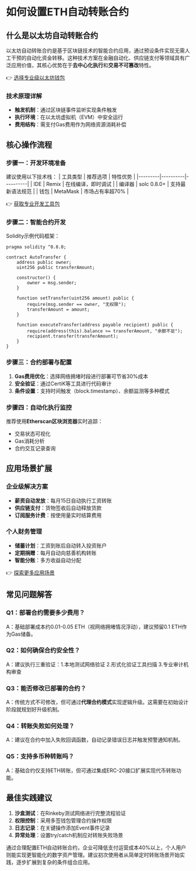# 如何设置ETH自动转账合约

## 什么是以太坊自动转账合约

以太坊自动转账合约是基于区块链技术的智能合约应用，通过预设条件实现无需人工干预的自动化资金转移。这种技术方案在金融自动化、供应链支付等领域具有广泛应用价值，其核心优势在于**去中心化执行**和**交易不可篡改**特性。

👉 [选择专业级以太坊钱包](https://bit.ly/okx_welcome)

### 技术原理详解
- **触发机制**：通过区块链事件监听实现条件触发
- **执行环境**：在以太坊虚拟机（EVM）中安全运行
- **费用结构**：需支付Gas费用作为网络资源消耗补偿

## 核心操作流程

### 步骤一：开发环境准备

建议使用以下技术栈：
| 工具类型 | 推荐选项 | 特性优势 |
|---------|----------|----------|
| IDE | Remix | 在线编译，即时调试 |
| 编译器 | solc 0.8.0+ | 支持最新语法规范 |
| 钱包 | MetaMask | 市场占有率超70% |

👉 [获取专业开发工具包](https://bit.ly/okx_welcome)

### 步骤二：智能合约开发

Solidity示例代码框架：
```solidity
pragma solidity ^0.8.0;

contract AutoTransfer {
    address public owner;
    uint256 public transferAmount;
    
    constructor() {
        owner = msg.sender;
    }
    
    function setTransfer(uint256 amount) public {
        require(msg.sender == owner, "无权限");
        transferAmount = amount;
    }
    
    function executeTransfer(address payable recipient) public {
        require(address(this).balance >= transferAmount, "余额不足");
        recipient.transfer(transferAmount);
    }
}
```

### 步骤三：合约部署与配置

1. **Gas费用优化**：选择网络拥堵时段进行部署可节省30%成本
2. **安全验证**：通过CertiK等工具进行代码审计
3. **条件设置**：支持时间触发（block.timestamp）、余额监测等多种模式

### 步骤四：自动化执行监控

推荐使用**Etherscan区块浏览器**实时追踪：
- 交易状态可视化
- Gas消耗分析
- 合约交互记录查询

## 应用场景扩展

### 企业级解决方案
- **薪资自动发放**：每月15日自动执行工资转账
- **供应链支付**：货物签收后自动释放货款
- **订阅服务计费**：按使用量实时结算费用

### 个人财务管理
- **储蓄计划**：工资到账后自动转入投资账户
- **定期捐赠**：每月自动向慈善机构转账
- **智能分账**：多方收益自动分配

👉 [探索更多应用场景](https://bit.ly/okx_welcome)

## 常见问题解答

### Q1：部署合约需要多少费用？
A：基础部署成本约0.01-0.05 ETH（视网络拥堵情况浮动），建议预留0.1 ETH作为Gas储备。

### Q2：如何确保合约安全性？
A：建议执行三重验证：1.本地测试网络验证 2.形式化验证工具扫描 3.专业审计机构审查

### Q3：能否修改已部署的合约？
A：传统方式不可修改，但可通过**代理合约模式**实现逻辑升级。这需要在初始设计阶段就规划好升级机制。

### Q4：转账失败如何处理？
A：建议在合约中加入失败回调函数，自动记录错误日志并触发预警通知机制。

### Q5：支持多币种转账吗？
A：基础合约仅支持ETH转账，但可通过集成ERC-20接口扩展实现代币转账功能。

## 最佳实践建议

1. **沙盒测试**：在Rinkeby测试网络进行完整流程验证
2. **权限控制**：采用多签钱包管理合约操作权限
3. **日志记录**：在关键操作添加Event事件记录
4. **异常处理**：设置try/catch机制应对转账失败场景

通过合理配置ETH自动转账合约，企业可降低支付运营成本40%以上，个人用户则能实现更智能化的数字资产管理。建议初次使用者从简单定时转账场景开始实践，逐步扩展到复杂的条件组合应用。